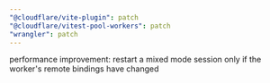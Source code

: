 ```yaml
---
"@cloudflare/vite-plugin": patch
"@cloudflare/vitest-pool-workers": patch
"wrangler": patch
---
```


performance improvement: restart a mixed mode session only if the worker's remote bindings have changed
